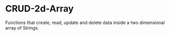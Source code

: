 # CRUD-2d-Array
Functions that create, read, update and delete data inside a two dimensional array of Strings.
